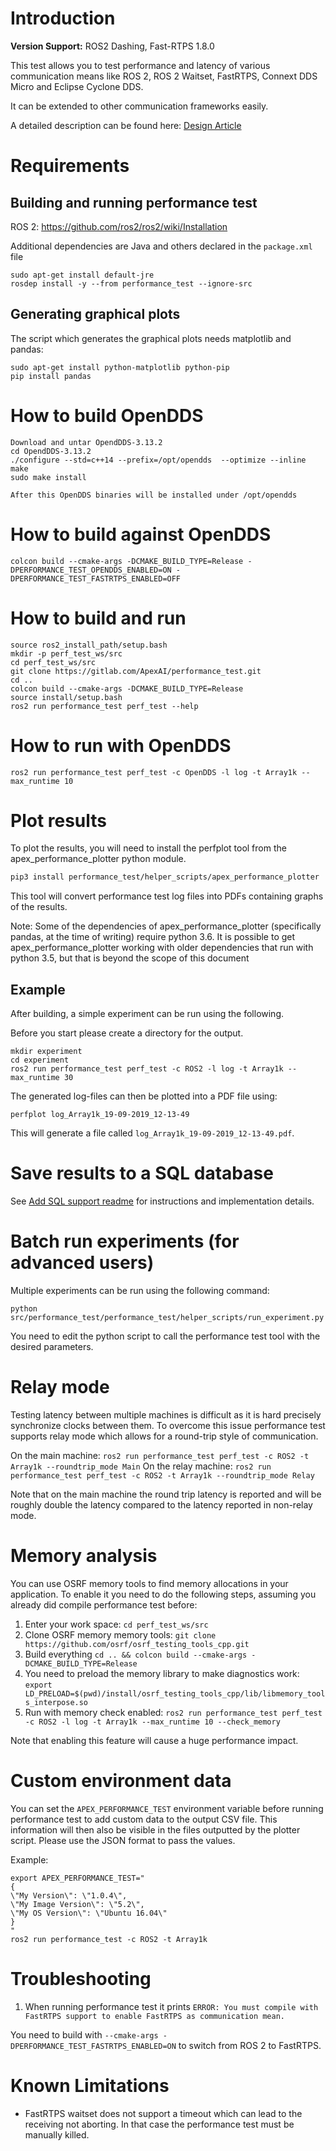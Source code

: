 # Introduction

**Version Support:** ROS2 Dashing, Fast-RTPS 1.8.0

This test allows you to test performance and latency of various communication means
like ROS 2, ROS 2 Waitset, FastRTPS, Connext DDS Micro and Eclipse Cyclone DDS.

It can be extended to other communication frameworks easily.

A detailed description can be found here: [Design Article](performance_test/design/performance_test-design.md)

# Requirements

## Building and running performance test

ROS 2: https://github.com/ros2/ros2/wiki/Installation

Additional dependencies are Java and others declared in the `package.xml` file 
```
sudo apt-get install default-jre
rosdep install -y --from performance_test --ignore-src
```

## Generating graphical plots

The script which generates the graphical plots needs matplotlib and pandas:
```
sudo apt-get install python-matplotlib python-pip
pip install pandas
```
# How to build OpenDDS
```
Download and untar OpendDDS-3.13.2
cd OpendDDS-3.13.2
./configure --std=c++14 --prefix=/opt/opendds  --optimize --inline
make
sudo make install

After this OpenDDS binaries will be installed under /opt/opendds
```
# How to build against OpenDDS
```
colcon build --cmake-args -DCMAKE_BUILD_TYPE=Release -DPERFORMANCE_TEST_OPENDDS_ENABLED=ON -DPERFORMANCE_TEST_FASTRTPS_ENABLED=OFF

```
# How to build and run

```
source ros2_install_path/setup.bash
mkdir -p perf_test_ws/src
cd perf_test_ws/src
git clone https://gitlab.com/ApexAI/performance_test.git
cd ..
colcon build --cmake-args -DCMAKE_BUILD_TYPE=Release
source install/setup.bash
ros2 run performance_test perf_test --help
```

# How to run with OpenDDS
```
ros2 run performance_test perf_test -c OpenDDS -l log -t Array1k --max_runtime 10
```

# Plot results

To plot the results, you will need to install the perfplot tool from the apex_performance_plotter python module.

```bash
pip3 install performance_test/helper_scripts/apex_performance_plotter
```

This tool will convert performance test log files into PDFs containing graphs of the results.

Note: Some of the dependencies of apex_performance_plotter (specifically pandas, at the time of writing) require python 3.6.
It is possible to get apex_performance_plotter working with older dependencies that run with python 3.5, but that is beyond the
scope of this document

## Example

After building, a simple experiment can be run using the following.

Before you start please create a directory for the output.

```
mkdir experiment
cd experiment
ros2 run performance_test perf_test -c ROS2 -l log -t Array1k --max_runtime 30
```

The generated log-files can then be plotted into a PDF file using:

```
perfplot log_Array1k_19-09-2019_12-13-49
```

This will generate a file called `log_Array1k_19-09-2019_12-13-49.pdf`.

# Save results to a SQL database

See [Add SQL support readme](add_sql_support_readme.md) for instructions and implementation details.

# Batch run experiments (for advanced users)

Multiple experiments can be run using the following command:

```
python src/performance_test/performance_test/helper_scripts/run_experiment.py
```

You need to edit the python script to call the performance test tool with the desired parameters.

# Relay mode

Testing latency between multiple machines is difficult as it is hard precisely synchronize clocks between them.
To overcome this issue performance test supports relay mode which allows for a round-trip style of communication.

On the main machine: `ros2 run performance_test perf_test -c ROS2 -t Array1k --roundtrip_mode Main`
On the relay machine: `ros2 run performance_test perf_test -c ROS2 -t Array1k --roundtrip_mode Relay`

Note that on the main machine the round trip latency is reported and will be roughly double the latency compared to
the latency reported in non-relay mode.

# Memory analysis

You can use OSRF memory tools to find memory allocations in your application. To enable it
you need to do the following steps, assuming you already did compile performance test before:

1. Enter your work space: `cd perf_test_ws/src`
1. Clone OSRF memory memory tools: `git clone https://github.com/osrf/osrf_testing_tools_cpp.git`
1. Build everything `cd .. && colcon build --cmake-args -DCMAKE_BUILD_TYPE=Release`
1. You need to preload the memory library to make diagnostics work: `export LD_PRELOAD=$(pwd)/install/osrf_testing_tools_cpp/lib/libmemory_tools_interpose.so`
1. Run with memory check enabled: `ros2 run performance_test perf_test -c ROS2 -l log -t Array1k --max_runtime 10 --check_memory`

Note that enabling this feature will cause a huge performance impact.

# Custom environment data

You can set the `APEX_PERFORMANCE_TEST` environment variable before running performance test
to add custom data to the output CSV file.
This information will then also be visible in the files outputted by the plotter script.
Please use the JSON format to pass the values.

Example:
```
export APEX_PERFORMANCE_TEST="
{
\"My Version\": \"1.0.4\",
\"My Image Version\": \"5.2\",
\"My OS Version\": \"Ubuntu 16.04\"
}
"
ros2 run performance_test -c ROS2 -t Array1k
```

# Troubleshooting

1. When running performance test it prints
`ERROR: You must compile with FastRTPS support to enable FastRTPS as communication mean.`

You need to build with `--cmake-args -DPERFORMANCE_TEST_FASTRTPS_ENABLED=ON` to switch from ROS 2 to FastRTPS.

# Known Limitations

* FastRTPS waitset does not support a timeout which can lead to the receiving not aborting. In that case the performance test must be manually killed.

